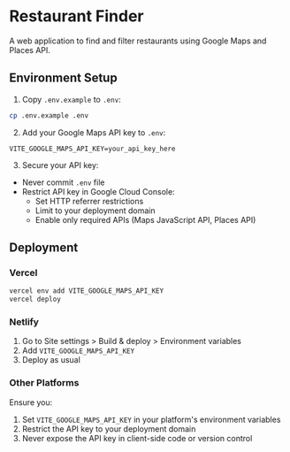 # Restaurant Finder

A web application to find and filter restaurants using Google Maps and Places API.

## Environment Setup

1. Copy `.env.example` to `.env`:
```bash
cp .env.example .env
```

2. Add your Google Maps API key to `.env`:
```env
VITE_GOOGLE_MAPS_API_KEY=your_api_key_here
```

3. Secure your API key:
- Never commit `.env` file
- Restrict API key in Google Cloud Console:
  - Set HTTP referrer restrictions
  - Limit to your deployment domain
  - Enable only required APIs (Maps JavaScript API, Places API)

## Deployment

### Vercel
```bash
vercel env add VITE_GOOGLE_MAPS_API_KEY
vercel deploy
```

### Netlify
1. Go to Site settings > Build & deploy > Environment variables
2. Add `VITE_GOOGLE_MAPS_API_KEY`
3. Deploy as usual

### Other Platforms
Ensure you:
1. Set `VITE_GOOGLE_MAPS_API_KEY` in your platform's environment variables
2. Restrict the API key to your deployment domain
3. Never expose the API key in client-side code or version control
